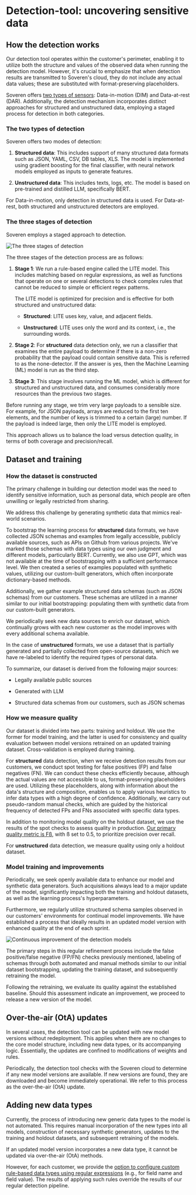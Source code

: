 # Detection-tool: uncovering sensitive data

## How the detection works

Our detection tool operates within the customer's perimeter, enabling it to utilize both the structure and values of the observed data when running the detection model. However, it's crucial to emphasize that when detection results are transmitted to Soveren's cloud, they do not include any actual data values; these are substituted with format-preserving placeholders.

Soveren offers [two types of sensors](../overview/#soveren-sensor): Data-in-motion (DIM) and Data-at-rest (DAR). Additionally, the detection mechanism incorporates distinct approaches for structured and unstructured data, employing a staged process for detection in both categories.

### The two types of detection

Soveren offers two modes of detection:

1. **Structured data**: This includes support of many structured data formats such as JSON, YAML, CSV, DB tables, XLS. The model is implemented using gradient boosting for the final classifier, with neural network models employed as inputs to generate features.

2. **Unstructured data**: This includes texts, logs, etc. The model is based on pre-trained and distilled LLM, specifically BERT.

For Data-in-motion, only detection in structured data is used. For Data-at-rest, both structured and unstructured detectors are employed.

### The three stages of detection

Soveren employs a staged approach to detection.

![The three stages of detection](../../img/architecture/3-stage-detection.png "The three stages of detection")

The three stages of the detection process are as follows:

1. **Stage 1**: We run a rule-based engine called the LITE model. This includes matching based on regular expressions, as well as functions that operate on one or several detections to check complex rules that cannot be reduced to simple or efficient regex patterns.

    The LITE model is optimized for precision and is effective for both structured and unstructured data:

    * **Structured**: LITE uses key, value, and adjacent fields.

    * **Unstructured**: LITE uses only the word and its context, i.e., the surrounding words.

2. **Stage 2**: For **structured** data detection only, we run a classifier that examines the entire payload to determine if there is a non-zero probability that the payload could contain sensitive data. This is referred to as the none-detector. If the answer is yes, then the Machine Learning (ML) model is run as the third step.

3. **Stage 3**: This stage involves running the ML model, which is different for structured and unstructured data, and consumes considerably more resources than the previous two stages.

Before running any stage, we trim very large payloads to a sensible size. For example, for JSON payloads, arrays are reduced to the first ten elements, and the number of keys is trimmed to a certain (large) number. If the payload is indeed large, then only the LITE model is employed.

This approach allows us to balance the load versus detection quality, in terms of both coverage and precision/recall.

## Dataset and training

### How the dataset is constructed

The primary challenge in building our detection model was the need to identify sensitive information, such as personal data, which people are often unwilling or legally restricted from sharing.

We address this challenge by generating synthetic data that mimics real-world scenarios.

To bootstrap the learning process for **structured** data formats, we have collected JSON schemas and examples from legally accessible, publicly available sources, such as APIs on Github from various projects. We've marked those schemas with data types using our own judgment and different models, particularly BERT. Currently, we also use GPT, which was not available at the time of bootstrapping with a sufficient performance level. We then created a series of examples populated with synthetic values, utilizing our custom-built generators, which often incorporate dictionary-based methods.

Additionally, we gather example structured data schemas (such as JSON schemas) from our customers. These schemas are utilized in a manner similar to our initial bootstrapping: populating them with synthetic data from our custom-built generators.

We periodically seek new data sources to enrich our dataset, which continually grows with each new customer as the model improves with every additional schema available.

In the case of **unstructured** formats, we use a dataset that is partially generated and partially collected from open-source datasets, which we have re-labeled to identify the required types of personal data.

To summarize, our dataset is derived from the following major sources:

* Legally available public sources

* Generated with LLM

* Structured data schemas from our customers, such as JSON schemas

### How we measure quality

Our dataset is divided into two parts: training and holdout. We use the former for model training, and the latter is used for consistency and quality evaluation between model versions retrained on an updated training dataset. Cross-validation is employed during training.

For **structured** data detection, when we receive detection results from our customers, we conduct spot testing for false positives (FP) and false negatives (FN). We can conduct these checks efficiently because, although the actual values are not accessible to us, format-preserving placeholders are used. Utilizing these placeholders, along with information about the data's structure and composition, enables us to apply various heuristics to infer data types with a high degree of confidence. Additionally, we carry out pseudo-random manual checks, which are guided by the historical frequency of detected FPs and FNs associated with specific data types.

In addition to monitoring model quality on the holdout dataset, we use the results of the spot checks to assess quality in production. [Our primary quality metric is Fß](https://en.wikipedia.org/wiki/F-score#F%CE%B2_score), with ß set to 0.5, to prioritize precision over recall.

For **unstructured** data detection, we measure quality using only a holdout dataset.

### Model training and improvements

Periodically, we seek openly available data to enhance our model and synthetic data generators. Such acquisitions always lead to a major update of the model, significantly impacting both the training and holdout datasets, as well as the learning process's hyperparameters.

Furthermore, we regularly utilize structured schema samples observed in our customers' environments for continual model improvements. We have established a process that ideally results in an updated model version with enhanced quality at the end of each sprint.

![Continuous improvement of the detection models](../../img/architecture/continuous-detection-improvement.png "Continuous improvement of the detection models")

The primary steps in this regular refinement process include the false positive/false negative (FP/FN) checks previously mentioned, labeling of schemas through both automated and manual methods similar to our initial dataset bootstrapping, updating the training dataset, and subsequently retraining the model.

Following the retraining, we evaluate its quality against the established baseline. Should this assessment indicate an improvement, we proceed to release a new version of the model.

## Over-the-air (OtA) updates

In several cases, the detection tool can be updated with new model versions without redeployment. This applies when there are no changes to the core model structure, including new data types, or its accompanying logic. Essentially, the updates are confined to modifications of weights and rules.

Periodically, the detection tool checks with the Soveren cloud to determine if any new model versions are available. If new versions are found, they are downloaded and become immediately operational. We refer to this process as the over-the-air (OtA) update.

## Adding new data types

Currently, the process of introducing new generic data types to the model is not automated. This requires manual incorporation of the new types into all models, construction of necessary synthetic generators, updates to the training and holdout datasets, and subsequent retraining of the models.

If an updated model version incorporates a new data type, it cannot be updated via over-the-air (OtA) methods.

However, for each customer, we provide the [option to configure custom rule-based data types using regular expressions](../../user-guide/data-model/#custom-data-types) (e.g., for field name and field value). The results of applying such rules override the results of our regular detection pipeline.